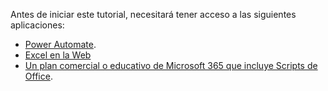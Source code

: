 Antes de iniciar este tutorial, necesitará tener acceso a las siguientes aplicaciones:

- [Power Automate](/power-automate/organization-q-and-a).
- [Excel en la Web](https://www.office.com/launch/excel)
- [Un plan comercial o educativo de Microsoft 365 que incluye Scripts de Office](/microsoft-365/admin/manage/manage-office-scripts-settings).